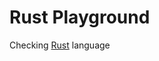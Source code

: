 Rust Playground
=================================

Checking [Rust] language

[Rust]:https://www.rust-lang.org/en-US/index.html
